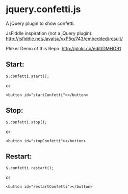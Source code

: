 # jquery.confetti.js
A jQuery plugin to show confetti.

JsFiddle inspiration (not a jQuery plugin): http://jsfiddle.net/Javalsu/vxP5q/743/embedded/result/

Plnker Demo of this Repo:  http://plnkr.co/edit/DMHO91

Start:
------

    $.confetti.start();

or

    <button id="startConfetti"></button>

Stop:
-----

    $.confetti.stop();

or

    <button id="stopConfetti"></button>

Restart:
--------

    $.confetti.restart();

or

    <button id="restartConfetti"></button>
